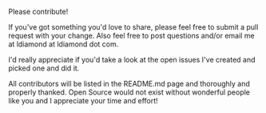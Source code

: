 Please contribute!   

If you've got something you'd love to share, please feel free to submit a pull request with your change.    Also feel free to post questions and/or email me at ldiamond at ldiamond dot com.

I'd really appreciate if you'd take a look at the open issues I've created and picked one and did it.

All contributors will be listed in the README.md page and thoroughly and properly thanked.   Open Source would not exist without wonderful people like you and I appreciate your time and effort!
